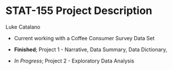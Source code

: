 # STAT-155 Project Description
Luke Catalano

-   Current working with a Coffee Consumer Survey Data Set

-   **Finished**; Project 1 - Narrative, Data Summary, Data Dictionary,
-   _In Progress_; Project 2 - Exploratory Data Analysis
